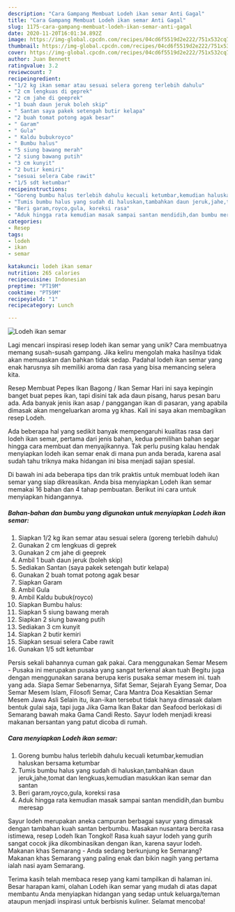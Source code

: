 ```yaml
---
description: "Cara Gampang Membuat Lodeh ikan semar Anti Gagal"
title: "Cara Gampang Membuat Lodeh ikan semar Anti Gagal"
slug: 1175-cara-gampang-membuat-lodeh-ikan-semar-anti-gagal
date: 2020-11-20T16:01:34.892Z
image: https://img-global.cpcdn.com/recipes/04cd6f5519d2e222/751x532cq70/lodeh-ikan-semar-foto-resep-utama.jpg
thumbnail: https://img-global.cpcdn.com/recipes/04cd6f5519d2e222/751x532cq70/lodeh-ikan-semar-foto-resep-utama.jpg
cover: https://img-global.cpcdn.com/recipes/04cd6f5519d2e222/751x532cq70/lodeh-ikan-semar-foto-resep-utama.jpg
author: Juan Bennett
ratingvalue: 3.2
reviewcount: 7
recipeingredient:
- "1/2 kg ikan semar atau sesuai selera goreng terlebih dahulu"
- "2 cm lengkuas di geprek"
- "2 cm jahe di geeprek"
- "1 buah daun jeruk boleh skip"
- " Santan saya pakek setengah butir kelapa"
- "2 buah tomat potong agak besar"
- " Garam"
- " Gula"
- " Kaldu bubukroyco"
- " Bumbu halus"
- "5 siung bawang merah"
- "2 siung bawang putih"
- "3 cm kunyit"
- "2 butir kemiri"
- "sesuai selera Cabe rawit"
- "1/5 sdt ketumbar"
recipeinstructions:
- "Goreng bumbu halus terlebih dahulu kecuali ketumbar,kemudian haluskan bersama ketumbar"
- "Tumis bumbu halus yang sudah di haluskan,tambahkan daun jeruk,jahe,tomat dan lengkuas,kemudian masukkan ikan semar dan santan"
- "Beri garam,royco,gula, koreksi rasa"
- "Aduk hingga rata kemudian masak sampai santan mendidih,dan bumbu meresap"
categories:
- Resep
tags:
- lodeh
- ikan
- semar

katakunci: lodeh ikan semar 
nutrition: 265 calories
recipecuisine: Indonesian
preptime: "PT19M"
cooktime: "PT59M"
recipeyield: "1"
recipecategory: Lunch

---
```



![Lodeh ikan semar](https://img-global.cpcdn.com/recipes/04cd6f5519d2e222/751x532cq70/lodeh-ikan-semar-foto-resep-utama.jpg)

Lagi mencari inspirasi resep lodeh ikan semar yang unik? Cara membuatnya memang susah-susah gampang. Jika keliru mengolah maka hasilnya tidak akan memuaskan dan bahkan tidak sedap. Padahal lodeh ikan semar yang enak harusnya sih memiliki aroma dan rasa yang bisa memancing selera kita.

Resep Membuat Pepes Ikan Bagong / Ikan Semar Hari ini saya kepingin banget buat pepes ikan, tapi disini tak ada daun pisang, harus pesan baru ada. Ada banyak jenis ikan asap / panggangan ikan di pasaran, yang apabila dimasak akan mengeluarkan aroma yg khas. Kali ini saya akan membagikan resep Lodeh.

Ada beberapa hal yang sedikit banyak mempengaruhi kualitas rasa dari lodeh ikan semar, pertama dari jenis bahan, kedua pemilihan bahan segar hingga cara membuat dan menyajikannya. Tak perlu pusing kalau hendak menyiapkan lodeh ikan semar enak di mana pun anda berada, karena asal sudah tahu triknya maka hidangan ini bisa menjadi sajian spesial.


Di bawah ini ada beberapa tips dan trik praktis untuk membuat lodeh ikan semar yang siap dikreasikan. Anda bisa menyiapkan Lodeh ikan semar memakai 16 bahan dan 4 tahap pembuatan. Berikut ini cara untuk menyiapkan hidangannya.

<!--inarticleads1-->

##### Bahan-bahan dan bumbu yang digunakan untuk menyiapkan Lodeh ikan semar:

1. Siapkan 1/2 kg ikan semar atau sesuai selera (goreng terlebih dahulu)
1. Gunakan 2 cm lengkuas di geprek
1. Gunakan 2 cm jahe di geeprek
1. Ambil 1 buah daun jeruk (boleh skip)
1. Sediakan  Santan (saya pakek setengah butir kelapa)
1. Gunakan 2 buah tomat potong agak besar
1. Siapkan  Garam
1. Ambil  Gula
1. Ambil  Kaldu bubuk(royco)
1. Siapkan  Bumbu halus:
1. Siapkan 5 siung bawang merah
1. Siapkan 2 siung bawang putih
1. Sediakan 3 cm kunyit
1. Siapkan 2 butir kemiri
1. Siapkan sesuai selera Cabe rawit
1. Gunakan 1/5 sdt ketumbar


Persis sekali bahannya cuman gak pakai. Cara menggunakan Semar Mesem - Pusaka ini merupakan pusaka yang sangat terkenal akan tuah Begitu juga dengan menggunakan sarana berupa keris pusaka semar mesem ini. tuah yang ada. Siapa Semar Sebenarnya, Sifat Semar, Sejarah Eyang Semar, Doa Semar Mesem Islam, Filosofi Semar, Cara Mantra Doa Kesaktian Semar Mesem Jawa Asli Selain itu, ikan-ikan tersebut tidak hanya dimasak dalam bentuk gulai saja, tapi juga Jika Gama Ikan Bakar dan Seafood berlokasi di Semarang bawah maka Gama Candi Resto. Sayur lodeh menjadi kreasi makanan bersantan yang patut dicoba di rumah. 

<!--inarticleads2-->

##### Cara menyiapkan Lodeh ikan semar:

1. Goreng bumbu halus terlebih dahulu kecuali ketumbar,kemudian haluskan bersama ketumbar
1. Tumis bumbu halus yang sudah di haluskan,tambahkan daun jeruk,jahe,tomat dan lengkuas,kemudian masukkan ikan semar dan santan
1. Beri garam,royco,gula, koreksi rasa
1. Aduk hingga rata kemudian masak sampai santan mendidih,dan bumbu meresap


Sayur lodeh merupakan aneka campuran berbagai sayur yang dimasak dengan tambahan kuah santan berbumbu. Masakan nusantara bercita rasa istimewa, resep Lodeh Ikan Tongkol! Rasa kuah sayur lodeh yang gurih sangat cocok jika dikombinasikan dengan ikan, karena sayur lodeh. Makanan khas Semarang - Anda sedang berkunjung ke Semarang? Makanan khas Semarang yang paling enak dan bikin nagih yang pertama ialah nasi ayam Semarang. 

Terima kasih telah membaca resep yang kami tampilkan di halaman ini. Besar harapan kami, olahan Lodeh ikan semar yang mudah di atas dapat membantu Anda menyiapkan hidangan yang sedap untuk keluarga/teman ataupun menjadi inspirasi untuk berbisnis kuliner. Selamat mencoba!

